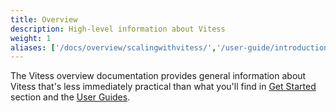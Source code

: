 ```yaml
---
title: Overview
description: High-level information about Vitess
weight: 1
aliases: ['/docs/overview/scalingwithvitess/','/user-guide/introduction.html']
---
```


The Vitess overview documentation provides general information about Vitess that's less immediately practical than what you'll find in [Get Started](../get-started) section and the [User Guides](../user-guides).

